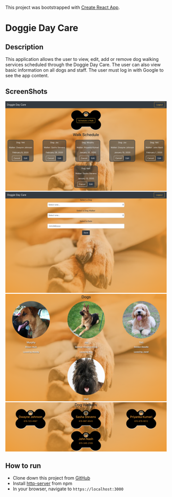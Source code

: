 This project was bootstrapped with [Create React App](https://github.com/facebook/create-react-app).

# Doggie Day Care 

## Description

This application allows the user to view, edit, add or remove dog walking services scheduled through the Doggie Day Care.  The user can also view basic information on all dogs and staff.  The user must log in with Google to see the app content. 

## ScreenShots
![Scheduled Walks](https://raw.githubusercontent.com/aclai4067/doggie-day-care/master/screenshots/doggie-day-care-schedule-011220.png)
![Walk Scheduling Form](https://raw.githubusercontent.com/aclai4067/doggie-day-care/master/screenshots/doggie-day-care-form-011220.png)
![Dogs](https://raw.githubusercontent.com/aclai4067/doggie-day-care/master/screenshots/doggie-day-care-dogs-011220.png)
![Dog Walkers](https://raw.githubusercontent.com/aclai4067/doggie-day-care/master/screenshots/doggie-day-care-staff-011220.png)

## How to run
* Clone down this project from [GitHub](https://github.com/aclai4067/doggie-day-care)
* Install [http-server](https://npmjs.com/package/http-server) from npm
* In your browser, navigate to `https://localhost:3000`